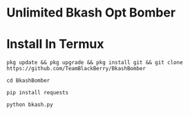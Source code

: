 # Unlimited Bkash Opt Bomber 

# Install In Termux 

`pkg update && pkg upgrade && pkg install git && git clone https://github.com/TeamBlackBerry/BkashBomber`

`cd BkashBomber`

`pip install requests`

`python bkash.py`
